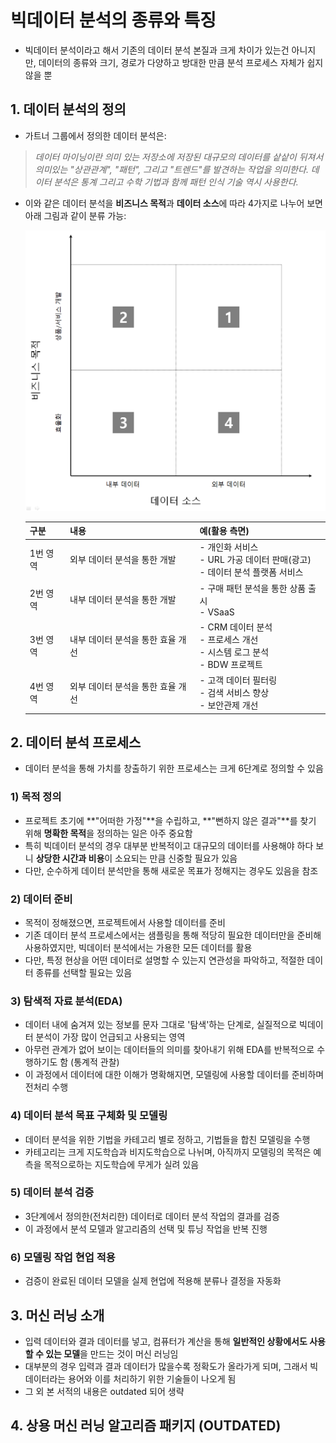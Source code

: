 # 빅데이터 분석의 종류와 특징

- 빅데이터 분석이라고 해서 기존의 데이터 분석 본질과 크게 차이가 있는건 아니지만, 데이터의 종류와 크기, 경로가 다양하고 방대한 만큼 분석 프로세스 자체가 쉽지 않을 뿐

## 1. 데이터 분석의 정의

- 가트너 그룹에서 정의한 데이터 분석은:

> *데이터 마이닝이란 의미 있는 저장소에 저장된 대규모의 데이터를 샅샅이 뒤져서 의미있는 "상관관계", "패턴", 그리고 "트렌드"를 발견하는 작업을 의미한다. 데이터 분석은 통계 그리고 수학 기법과 함께 패턴 인식 기술 역시 사용한다.*

- 이와 같은 데이터 분석을 **비즈니스 목적**과 **데이터 소스**에 따라 4가지로 나누어 보면 아래 그림과 같이 분류 가능:

  ![](fig1_types_of_DA.png)

  | 구분     | 내용                              | 예(활용 측면)                                                |
  | -------- | --------------------------------- | ------------------------------------------------------------ |
  | 1번 영역 | 외부 데이터 분석을 통한 개발      | - 개인화 서비스<br />- URL 가공 데이터 판매(광고)<br />- 데이터 분석 플랫폼 서비스 |
  | 2번 영역 | 내부 데이터 분석을 통한 개발      | - 구매 패턴 분석을 통한 상품 출시<br />- VSaaS               |
  | 3번 영역 | 내부 데이터 분석을 통한 효율 개선 | - CRM 데이터 분석<br />- 프로세스 개선<br />- 시스템 로그 분석<br />- BDW 프로젝트 |
  | 4번 영역 | 외부 데이터 분석을 통한 효율 개선 | - 고객 데이터 필터링<br />- 검색 서비스 향상<br />- 보안관제 개선 |

## 2. 데이터 분석 프로세스

- 데이터 분석을 통해 가치를 창출하기 위한 프로세스는 크게 6단계로 정의할 수 있음

### 1) 목적 정의

- 프로젝트 초기에 **"어떠한 가정"**을 수립하고, **"뻔하지 않은 결과"**를 찾기 위해 **명확한 목적**을 정의하는 일은 아주 중요함
- 특히 빅데이터 분석의 경우 대부분 반복적이고 대규모의 데이터를 사용해야 하다 보니 **상당한 시간과 비용**이 소요되는 만큼 신중할 필요가 있음
- 다만, 순수하게 데이터 분석만을 통해 새로운 목표가 정해지는 경우도 있음을 참조

### 2) 데이터 준비

- 목적이 정해졌으면, 프로젝트에서 사용할 데이터를 준비
- 기존 데이터 분석 프로세스에서는 샘플링을 통해 적당히 필요한 데이터만을 준비해 사용하였지만, 빅데이터 분석에서는 가용한 모든 데이터를 활용
- 다만, 특정 현상을 어떤 데이터로 설명할 수 있는지 연관성을 파악하고, 적절한 데이터 종류를 선택할 필요는 있음

### 3) 탐색적 자료 분석(EDA)

- 데이터 내에 숨겨져 있는 정보를 문자 그대로 '탐색'하는 단계로, 실질적으로 빅데이터 분석이 가장 많이 언급되고 사용되는 영역
- 아무런 관계가 없어 보이는 데이터들의 의미를 찾아내기 위해 EDA를 반복적으로 수행하기도 함 (통계적 관찰)
- 이 과정에서 데이터에 대한 이해가 명확해지면, 모델링에 사용할 데이터를 준비하며 전처리 수행

### 4) 데이터 분석 목표 구체화 및 모델링

- 데이터 분석을 위한 기법을 카테고리 별로 정하고, 기법들을 합친 모델링을 수행
- 카테고리는 크게 지도학습과 비지도학습으로 나뉘며, 아직까지 모델링의 목적은 예측을 목적으로하는 지도학습에 무게가 실려 있음

### 5) 데이터 분석 검증

- 3단계에서 정의한(전처리한) 데이터로 데이터 분석 작업의 결과를 검증
- 이 과정에서 분석 모델과 알고리즘의 선택 및 튜닝 작업을 반복 진행

### 6) 모델링 작업 현업 적용

- 검증이 완료된 데이터 모델을 실제 현업에 적용해 분류나 결정을 자동화

## 3. 머신 러닝 소개

- 입력 데이터와 결과 데이터를 넣고, 컴퓨터가 계산을 통해 **일반적인 상황에서도 사용할 수 있는 모델**을 만드는 것이 머신 러닝임
- 대부분의 경우 입력과 결과 데이터가 많을수록 정확도가 올라가게 되며, 그래서 빅데이터라는 용어와 이를 처리하기 위한 기술들이 나오게 됨
- 그 외 본 서적의 내용은 outdated 되어 생략

## 4. 상용 머신 러닝 알고리즘 패키지 (OUTDATED)





